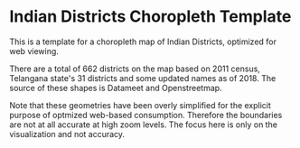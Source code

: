 # Indian Districts Choropleth Template

This is a template for a choropleth map of Indian Districts, optimized for web viewing.

There are a total of 662 districts on the map based on 2011 census, Telangana state's 31 districts and some updated names as of 2018. The source of these shapes is Datameet and Openstreetmap.

Note that these geometries have been overly simplified for the explicit purpose of optmized web-based consumption. Therefore the boundaries are not at all accurate at high zoom levels. The focus here is only on the visualization and not accuracy.

